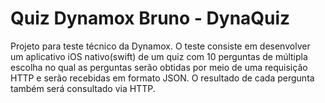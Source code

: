 # Quiz Dynamox Bruno - DynaQuiz

Projeto para teste técnico da Dynamox. O teste consiste em desenvolver um aplicativo iOS nativo(swift) de um quiz com 10 perguntas de múltipla escolha no qual as perguntas serão obtidas por meio de uma requisição HTTP e serão recebidas em formato JSON. O resultado de cada pergunta também será consultado via HTTP.
